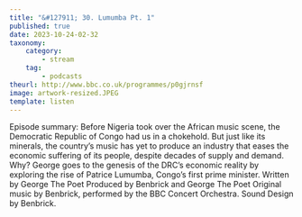 ```yaml
---
title: "&#127911; 30. Lumumba Pt. 1"
published: true
date: 2023-10-24-02-32
taxonomy:
    category:
        - stream
    tag:
        - podcasts
theurl: http://www.bbc.co.uk/programmes/p0gjrnsf
image: artwork-resized.JPEG
template: listen
---
```


Episode summary: Before Nigeria took over the African music scene, the Democratic Republic of Congo had us in a chokehold. But just like its minerals, the country&rsquo;s music has yet to produce an industry that eases the economic suffering of its people, despite decades of supply and demand. Why? George goes to the genesis of the DRC&rsquo;s economic reality by exploring the rise of Patrice Lumumba, Congo&rsquo;s first prime minister. Written by George The Poet Produced by Benbrick and George The Poet Original music by Benbrick, performed by the BBC Concert Orchestra. Sound Design by Benbrick.
